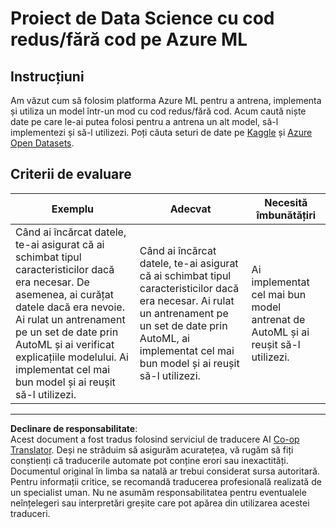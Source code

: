 <!--
CO_OP_TRANSLATOR_METADATA:
{
  "original_hash": "8fdc4a5fd9bc27a8d2ebef995dfbf73f",
  "translation_date": "2025-08-26T16:04:48+00:00",
  "source_file": "5-Data-Science-In-Cloud/18-Low-Code/assignment.md",
  "language_code": "ro"
}
-->
# Proiect de Data Science cu cod redus/fără cod pe Azure ML

## Instrucțiuni

Am văzut cum să folosim platforma Azure ML pentru a antrena, implementa și utiliza un model într-un mod cu cod redus/fără cod. Acum caută niște date pe care le-ai putea folosi pentru a antrena un alt model, să-l implementezi și să-l utilizezi. Poți căuta seturi de date pe [Kaggle](https://kaggle.com) și [Azure Open Datasets](https://azure.microsoft.com/services/open-datasets/catalog?WT.mc_id=academic-77958-bethanycheum&ocid=AID3041109).

## Criterii de evaluare

| Exemplu | Adecvat | Necesită îmbunătățiri |
|---------|---------|-----------------------|
|Când ai încărcat datele, te-ai asigurat că ai schimbat tipul caracteristicilor dacă era necesar. De asemenea, ai curățat datele dacă era nevoie. Ai rulat un antrenament pe un set de date prin AutoML și ai verificat explicațiile modelului. Ai implementat cel mai bun model și ai reușit să-l utilizezi. | Când ai încărcat datele, te-ai asigurat că ai schimbat tipul caracteristicilor dacă era necesar. Ai rulat un antrenament pe un set de date prin AutoML, ai implementat cel mai bun model și ai reușit să-l utilizezi. | Ai implementat cel mai bun model antrenat de AutoML și ai reușit să-l utilizezi. |

---

**Declinare de responsabilitate**:  
Acest document a fost tradus folosind serviciul de traducere AI [Co-op Translator](https://github.com/Azure/co-op-translator). Deși ne străduim să asigurăm acuratețea, vă rugăm să fiți conștienți că traducerile automate pot conține erori sau inexactități. Documentul original în limba sa natală ar trebui considerat sursa autoritară. Pentru informații critice, se recomandă traducerea profesională realizată de un specialist uman. Nu ne asumăm responsabilitatea pentru eventualele neînțelegeri sau interpretări greșite care pot apărea din utilizarea acestei traduceri.